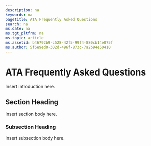 ```yaml
---
description: na
keywords: na
pagetitle: ATA Frequently Asked Questions
search: na
ms.date: na
ms.tgt_pltfrm: na
ms.topic: article
ms.assetid: b46792b9-c528-42f5-99f4-880cb14e075f
ms.author: 5f6e9ed0-302d-496f-873c-7a2b94e50410
---
```

# ATA Frequently Asked Questions
Insert introduction here.

## Section Heading
Insert section body here.

### Subsection Heading
Insert subsection body here.

